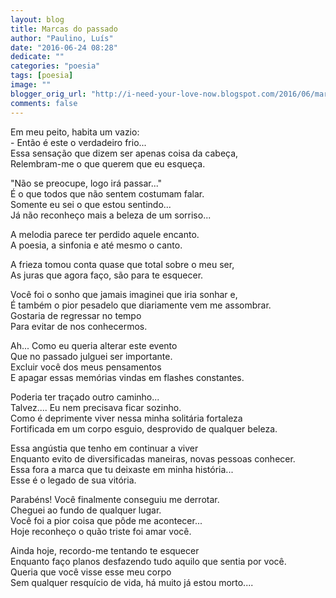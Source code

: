 ```yaml
---
layout: blog
title: Marcas do passado
author: "Paulino, Luís"
date: "2016-06-24 08:28"
dedicate: ""
categories: "poesia"
tags: [poesia]
image: ""
blogger_orig_url: "http://i-need-your-love-now.blogspot.com/2016/06/marcas-do-passado.html"
comments: false
---
```


Em meu peito, habita um vazio:\
\- Então é este o verdadeiro frio...\
Essa sensação que dizem ser apenas coisa da cabeça,\
Relembram-me o que querem que eu esqueça.

"Não se preocupe, logo irá passar..."\
É o que todos que não sentem costumam falar.\
Somente eu sei o que estou sentindo...\
Já não reconheço mais a beleza de um sorriso...

A melodia parece ter perdido aquele encanto.\
A poesia, a sinfonia e até mesmo o canto.

A frieza tomou conta quase que total sobre o meu ser,\
As juras que agora faço, são para te esquecer.

Você foi o sonho que jamais imaginei que iria sonhar e,\
É também o pior pesadelo que diariamente vem me assombrar.\
Gostaria de regressar no tempo\
Para evitar de nos conhecermos.

Ah... Como eu queria alterar este evento\
Que no passado julguei ser importante.\
Excluir você dos meus pensamentos\
E apagar essas memórias vindas em flashes constantes.

Poderia ter traçado outro caminho...\
Talvez.... Eu nem precisava ficar sozinho.\
Como é deprimente viver nessa minha solitária fortaleza\
Fortificada em um corpo esguio, desprovido de qualquer beleza.

Essa angústia que tenho em continuar a viver\
Enquanto evito de diversificadas maneiras, novas pessoas conhecer.\
Essa fora a marca que tu deixaste em minha história...\
Esse é o legado de sua vitória.

Parabéns! Você finalmente conseguiu me derrotar.\
Cheguei ao fundo de qualquer lugar.\
Você foi a pior coisa que pôde me acontecer...\
Hoje reconheço o quão triste foi amar você.

Ainda hoje, recordo-me tentando te esquecer\
Enquanto faço planos desfazendo tudo aquilo que sentia por você.\
Queria que você visse esse meu corpo\
Sem qualquer resquício de vida, há muito já estou morto....
